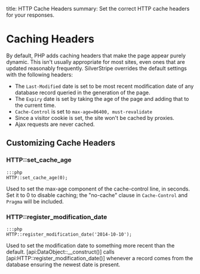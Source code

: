 title: HTTP Cache Headers
summary: Set the correct HTTP cache headers for your responses.

# Caching Headers

By default, PHP adds caching headers that make the page appear purely dynamic. This isn't usually appropriate for most 
sites, even ones that are updated reasonably frequently. SilverStripe overrides the default settings with the following 
headers:

  * The `Last-Modified` date is set to be most recent modification date of any database record queried in the generation 
  of the page.
  * The `Expiry` date is set by taking the age of the page and adding that to the current time.
  * `Cache-Control` is set to `max-age=86400, must-revalidate`
  * Since a visitor cookie is set, the site won't be cached by proxies.
  * Ajax requests are never cached.

## Customizing Cache Headers

### HTTP::set_cache_age
	
	:::php
	HTTP::set_cache_age(0);

Used to set the max-age component of the cache-control line, in seconds. Set it to 0 to disable caching; the "no-cache" 
clause in `Cache-Control` and `Pragma` will be included.

### HTTP::register_modification_date

	:::php
	HTTP::register_modification_date('2014-10-10');

Used to set the modification date to something more recent than the default. [api:DataObject::__construct()] calls 
[api:HTTP::register_modification_date()] whenever a record comes from the database ensuring the newest date is present.
